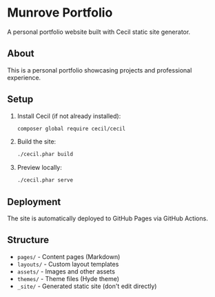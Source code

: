# Munrove Portfolio

A personal portfolio website built with Cecil static site generator.

## About

This is a personal portfolio showcasing projects and professional experience.

## Setup

1. Install Cecil (if not already installed):
   ```bash
   composer global require cecil/cecil
   ```

2. Build the site:
   ```bash
   ./cecil.phar build
   ```

3. Preview locally:
   ```bash
   ./cecil.phar serve
   ```

## Deployment

The site is automatically deployed to GitHub Pages via GitHub Actions.

## Structure

- `pages/` - Content pages (Markdown)
- `layouts/` - Custom layout templates
- `assets/` - Images and other assets
- `themes/` - Theme files (Hyde theme)
- `_site/` - Generated static site (don't edit directly)
